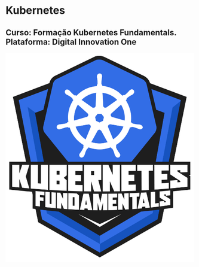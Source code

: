  # Kubernetes
## Curso: Formação Kubernetes Fundamentals. Plataforma: Digital Innovation One
![Kubernetes](https://github.com/agsilvamhm/Kubernetes/blob/main/imagens/Logo.png)
